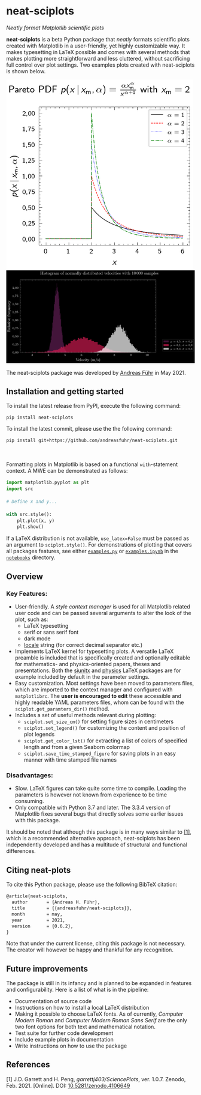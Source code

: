 # neat-sciplots
*Neatly format Matplotlib scientific plots*

**neat-sciplots** is a beta Python package that *neatly* formats scientific plots created with Matplotlib in a 
user-friendly, yet highly customizable way.
It makes typesetting in LaTeX possible and comes with several methods that makes plotting more 
straightforward and less cluttered, without sacrificing full control over plot settings.
Two examples plots created with neat-sciplots is shown below.

<img src="example_plots/Line_plot_2021-05-15T22.57.png" alt="example_plot" width="500"/>
<img src="example_plots/Histogram_plot_2021-05-15T22.57.png" alt="example_plot" width="800"/>

The neat-sciplots package was developed by [Andreas Führ](https://www.linkedin.com/in/fuhrandreas/) in May 2021.

## Installation and getting started
To install the latest release from PyPI, execute the following command:
```
pip install neat-sciplots
```
To install the latest commit, please use the the following command:
```
pip install git+https://github.com/andreasfuhr/neat-sciplots.git
```

<br/><br/>
Formatting plots in Matplotlib is based on a functional `with`-statement context. A MWE can be demonstrated as follows:
```python
import matplotlib.pyplot as plt
import src

# Define x and y...

with src.style():
    plt.plot(x, y)
    plt.show()
```
If a LaTeX distribution is not available, `use_latex=False` must be passed as an argument to `sciplot.style()`.
For demonstrations of plotting that covers all packages features, see either [`examples.py`](notebooks/examples.py) 
or [`examples.ipynb`](./notebooks/examples.ipynb) in the [`notebooks`](./notebooks) directory.

## Overview

### Key Features:
* User-friendly. A *style context manager* is used for all Matplotlib related user code and can be passed several 
arguments to alter the look of the plot, such as:
    * LaTeX typesetting
    * serif or sans serif font
    * dark mode
    * [locale](https://docs.oracle.com/cd/E23824_01/html/E26033/glset.html) string (for correct decimal 
    separator etc.)
* Implements LaTeX kernel for typesetting plots. A versatile LaTeX preamble is included that is specifically 
created and optionally editable for mathematics- and physics-oriented papers, theses and presentations. Both the 
[siunitx](https://ctan.org/pkg/siunitx) and [physics](https://www.ctan.org/pkg/physics) LaTeX packages are for example
included by default in the parameter settings.
* Easy customization. Most settings have been moved to parameters files, which are imported to the context manager and 
configured with `matplotlibrc`. The **user is encouraged to edit** these accessible and highly readable YAML parameters
files, whom can be found with the `sciplot.get_paramters_dir()` method.
* Includes a set of useful methods relevant during plotting:
    * `sciplot.set_size_cm()` for setting figure sizes in centimeters
    * `sciplot.set_legend()` for customizing the content and position of plot legends
    * `sciplot.get_color_lst()` for extracting a list of colors of specified length and from a given Seaborn colormap
    * `sciplot.save_time_stamped_figure` for saving plots in an easy manner with time stamped file names


### Disadvantages:
* Slow. LaTeX figures can take quite some time to compile. Loading the parameters is however not known from experience
to be time consuming.
* Only compatible with Python 3.7 and later. The 3.3.4 version of Matplotlib fixes several bugs that directly solves 
some earlier issues with this package. 


It should be noted that although this package is in many ways similar to [[1]](#1), which is a recommended 
alternative approach, neat-sciplots has been independently developed and has a multitude of structural and functional 
differences.


## Citing neat-plots

To cite this Python package, please use the following BibTeX citation:

```
@article{neat-sciplots,
  author       = {Andreas H. Führ},
  title        = {{andreasfuhr/neat-sciplots}},
  month        = may,
  year         = 2021,
  version      = {0.6.2},
}
```
Note that under the current license, citing this package is not necessary. The creator will however be happy and 
thankful for any recognition.


## Future improvements

The package is still in its infancy and is planned to be expanded in features and configurability. Here is a list of 
what is in the pipeline:
* Documentation of source code
* Instructions on how to install a local LaTeX distribution
* Making it possible to choose LaTeX fonts. As of currently, *Computer Modern Roman* and *Computer Modern Roman Sans 
Serif* are the only two font options for both text and mathematical notation.
* Test suite for further code development
* Include example plots in documentation
* Write instructions on how to use the package


## References
<a id="1">[1]</a>
J.D. Garrett and H. Peng,
*garrettj403/SciencePlots*,
ver. 1.0.7.
Zenodo,
Feb. 2021.
\[Online].
DOI: [10.5281/zenodo.4106649](http://doi.org/10.5281/zenodo.4106649)
